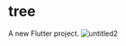 # tree

A new Flutter project.
![untitled2](https://github.com/user-attachments/assets/9489469b-925d-4c80-ba65-8ec7d0a3869d)
